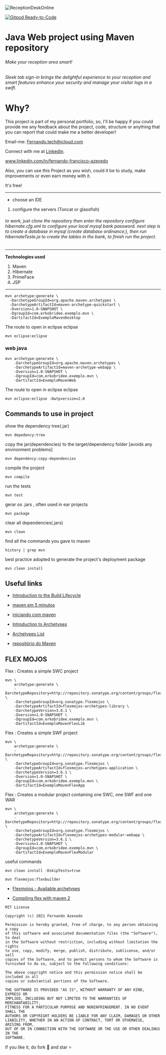 ![ReceptionDeskOnline](https://user-images.githubusercontent.com/39699305/153957299-8496d3a8-97d4-4100-a986-53e43f9a491d.png)

[![Gitpod Ready-to-Code](https://img.shields.io/badge/Gitpod-Ready--to--Code-blue?logo=gitpod)](https://gitpod.io/#https://github.com/https-github-com-fernandofatech/ReceptionDeskOnline)

# Java Web project using Maven repository

###### Make your reception area smart!
###### Sleek tab sign-in brings the delightful experience to your reception and smart features enhance your security and manage your visitor logs in a swift.

 # Why? 
 
 This project is part of my personal portfolio, so, I'll be happy if you could provide me any feedback about the project, code, structure or anything that you can report that could make me a better developer!
 
Email-me: Fernando.tech@icloud.com

Connect with me at [LinkedIn](https://www.linkedin.com/in/fernando-francisco-azevedo/).

www.linkedin.com/in/fernando-francisco-azevedo

Also, you can use this Project as you wish, could it be to study, make improvements or even earn money with it.

It's free!

----------------------------------------------------------------------------
* choose an IDE
1. configure the servers (Toncat or glassfish)

###### to work, just clone the repository then enter the repository configure hibernate.cfg.xml to configure your local mysql bank password. next step is to create a database in mysql (create database ordinance;), then run hibernateTeste.ja to create the tables in the bank, to finish run the project.
----------------------------------------------------------------------------

**Technologies used** 
1. Maven
2. Hibernate
3. PrimeFace
4. JSP

----------------------------------------------------------------------------

```
mvn archetype:generate \
  -DarchetypeGroupId=org.apache.maven.archetypes \
  -DarchetypeArtifactId=maven-archetype-quickstart \
  -Dversion=1.0-SNAPSHOT \
  -DgroupId=com.erkobridee.exemplo.mvn \
  -DartifactId=ExemploMavenDesktop
```

The route to open in eclipse eclipse

```
mvn eclipse:eclipse 
```


### web java

```
mvn archetype:generate \
    -DarchetypeGroupId=org.apache.maven.archetypes \
    -DarchetypeArtifactId=maven-archetype-webapp \
    -Dversion=1.0-SNAPSHOT \
    -DgroupId=com.erkobridee.exemplo.mvn \
    -DartifactId=ExemploMavenWeb
```

The route to open in eclipse eclipse

```
mvn eclipse:eclipse -Dwtpversion=2.0
```

## Commands to use in project

show the dependency tree(.jar)

	mvn depedency:tree 

copy the jar(dependencies) to the target/dependency folder [avoids any environment problems]

	mvn dependency:copy-dependencies

compile the project

	mvn compile

run the tests

	mvn test 

gerar os .jars , often used in ear projects

	mvn package 

clear all dependencies(.jars)

	mvn clean 

find all the commands you gave to maven

	history | grep mvn 

best practice adopted to generate the project's deployment package

	mvn clean install


## Useful links

* [Introduction to the Build Lifecycle](http://maven.apache.org/guides/introduction/introduction-to-the-lifecycle.html)

* [maven em 5 minutos](http://maven.apache.org/guides/getting-started/maven-in-five-minutes.html)

* [iniciando com maven](http://maven.apache.org/guides/getting-started/index.html)


* [Introduction to Archetypes](http://maven.apache.org/guides/introduction/introduction-to-archetypes.html)


* [Archetypes List](http://docs.codehaus.org/display/MAVENUSER/Archetypes+List)

* [repositório do Maven](http://mvnrepository.com/)


## FLEX MOJOS

Flex : Creates a simple SWC project

```    
mvn \
    archetype:generate \
    -DarchetypeRepository=http://repository.sonatype.org/content/groups/flexgroup/ \
    -DarchetypeGroupId=org.sonatype.flexmojos \
    -DarchetypeArtifactId=flexmojos-archetypes-library \
    -DarchetypeVersion=3.6.1 \
    -Dversion=1.0-SNAPSHOT \
    -DgroupId=com.erkobridee.exemplo.mvn \
    -DartifactId=ExemploMavenFlexLib
```    
    
Flex : Creates a simple SWF project

```
mvn \
    archetype:generate \
    -DarchetypeRepository=http://repository.sonatype.org/content/groups/flexgroup/ \
    -DarchetypeGroupId=org.sonatype.flexmojos \
    -DarchetypeArtifactId=flexmojos-archetypes-application \
    -DarchetypeVersion=3.6.1 \
    -Dversion=1.0-SNAPSHOT \
    -DgroupId=com.erkobridee.exemplo.mvn \
    -DartifactId=ExemploMavenFlexApp
```

Flex : Creates a modular project containing one SWC, one SWF and one WAR

```
mvn \
    archetype:generate \
    -DarchetypeRepository=http://repository.sonatype.org/content/groups/flexgroup/ \
    -DarchetypeGroupId=org.sonatype.flexmojos \
    -DarchetypeArtifactId=flexmojos-archetypes-modular-webapp \
    -DarchetypeVersion=3.6.1 \
    -Dversion=1.0-SNAPSHOT \
    -DgroupId=com.erkobridee.exemplo.mvn \
    -DartifactId=ExemploMavenFlexModular
```    


useful commands

```
mvn clean install -DskipTests=true

mvn flexmojos:flexbuilder
``` 

* [Flexmojos - Available archetypes](https://docs.sonatype.org/display/FLEXMOJOS/Available+archetypes)

* [Compiling flex with maven 2](http://mayboroda.blogspot.com/2009/07/compiling-flex-with-maven-2-flexmojos.html)


```
MIT License

Copyright (c) 2021 Fernando Azevedo

Permission is hereby granted, free of charge, to any person obtaining a copy
of this software and associated documentation files (the "Software"), to deal
in the Software without restriction, including without limitation the rights
to use, copy, modify, merge, publish, distribute, sublicense, and/or sell
copies of the Software, and to permit persons to whom the Software is
furnished to do so, subject to the following conditions:

The above copyright notice and this permission notice shall be included in all
copies or substantial portions of the Software.

THE SOFTWARE IS PROVIDED "AS IS", WITHOUT WARRANTY OF ANY KIND, EXPRESS OR
IMPLIED, INCLUDING BUT NOT LIMITED TO THE WARRANTIES OF MERCHANTABILITY,
FITNESS FOR A PARTICULAR PURPOSE AND NONINFRINGEMENT. IN NO EVENT SHALL THE
AUTHORS OR COPYRIGHT HOLDERS BE LIABLE FOR ANY CLAIM, DAMAGES OR OTHER
LIABILITY, WHETHER IN AN ACTION OF CONTRACT, TORT OR OTHERWISE, ARISING FROM,
OUT OF OR IN CONNECTION WITH THE SOFTWARE OR THE USE OR OTHER DEALINGS IN THE
SOFTWARE.
```



If you like it, do fork 🍴 and star ⭐

